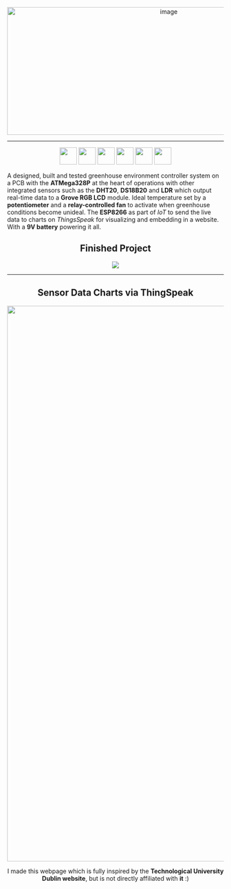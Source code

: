 <div align="center">
<img width="736" height="297" alt="image" src="https://github.com/user-attachments/assets/58934074-7adf-4de0-80f0-d8728b71fb11" />
</div>

--------------------

<div align="center">
<img src="https://cdn.jsdelivr.net/gh/devicons/devicon@latest/icons/arduino/arduino-original-wordmark.svg" width="40"/>
<img src="https://cdn.jsdelivr.net/gh/devicons/devicon/icons/cplusplus/cplusplus-original.svg" width="40"/>
<img src="https://cdn.jsdelivr.net/gh/devicons/devicon@latest/icons/jquery/jquery-plain-wordmark.svg" width="40"/>
<img src="https://cdn.jsdelivr.net/gh/devicons/devicon/icons/html5/html5-original.svg" width="40"/> 
<img src="https://cdn.jsdelivr.net/gh/devicons/devicon/icons/css3/css3-original.svg" width="40"/>
<img src="https://i0.wp.com/iotbyhvm.ooo/wp-content/uploads/2019/04/ThingSpeak.png?fit=800%2C480&ssl=1" width="auto" height="40"/>
</div>

A designed, built and tested greenhouse environment controller system on a PCB with the **ATMega328P** at the heart of operations with other integrated sensors such as the **DHT20**, **DS18B20** and **LDR** which output real-time data to a **Grove RGB LCD** module. Ideal temperature set by a **potentiometer** and a **relay-controlled fan** to activate when greenhouse conditions become unideal. The **ESP8266** as part of _IoT_ to send the live data to charts on _ThingsSpeak_ for visualizing and embedding in a website. With a **9V battery** powering it all.

<div align="center">
<h2>Finished Project</h2>
<img src="https://github.com/user-attachments/assets/9d45e04f-b647-40f9-baac-8c97a7c10235">
</div>

--------------------

<div align="center">
<h2>Sensor Data Charts via ThingSpeak</h2>
<img width="1366" height="1291" alt="home1" src="https://github.com/user-attachments/assets/45478054-60ce-480c-876a-01dd4a35077c" />
<p>I made this webpage which is fully inspired by the <b>Technological University Dublin website</b>, but is not directly affiliated with <b>it</b> :)</p>
</div>
